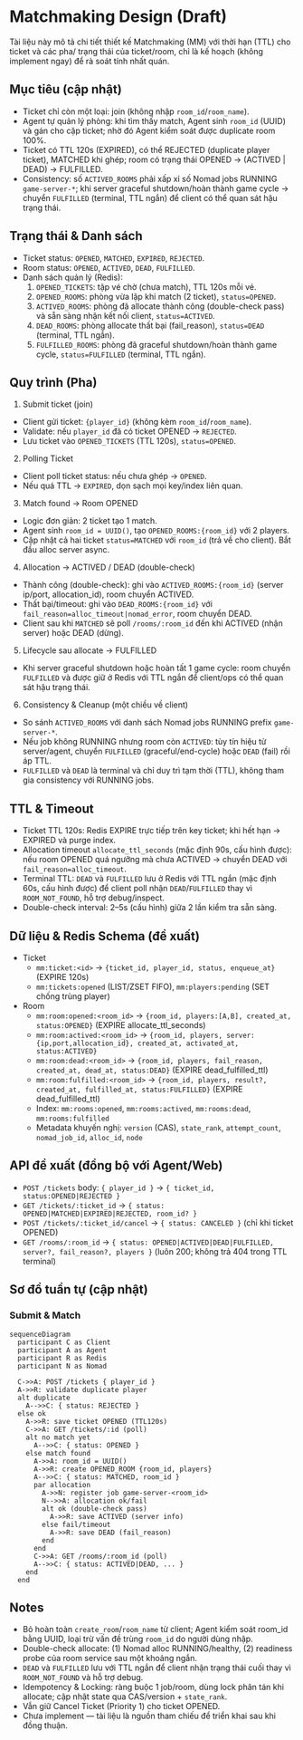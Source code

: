 # Matchmaking Design (Draft)

Tài liệu này mô tả chi tiết thiết kế Matchmaking (MM) với thời hạn (TTL) cho ticket và các pha/ trạng thái của ticket/room, chỉ là kế hoạch (không implement ngay) để rà soát tính nhất quán.

## Mục tiêu (cập nhật)
- Ticket chỉ còn một loại: join (không nhập `room_id`/`room_name`).
- Agent tự quản lý phòng: khi tìm thấy match, Agent sinh `room_id` (UUID) và gán cho cặp ticket; nhờ đó Agent kiểm soát được duplicate room 100%.
- Ticket có TTL 120s (EXPIRED), có thể REJECTED (duplicate player ticket), MATCHED khi ghép; room có trạng thái OPENED → (ACTIVED | DEAD) → FULFILLED.
- Consistency: số `ACTIVED_ROOMS` phải xấp xỉ số Nomad jobs RUNNING `game-server-*`; khi server graceful shutdown/hoàn thành game cycle → chuyển `FULFILLED` (terminal, TTL ngắn) để client có thể quan sát hậu trạng thái.

## Trạng thái & Danh sách
- Ticket status: `OPENED`, `MATCHED`, `EXPIRED`, `REJECTED`.
- Room status: `OPENED`, `ACTIVED`, `DEAD`, `FULFILLED`.
- Danh sách quản lý (Redis):
  1. `OPENED_TICKETS`: tập vé chờ (chưa match), TTL 120s mỗi vé.
  2. `OPENED_ROOMS`: phòng vừa lập khi match (2 ticket), `status=OPENED`.
  3. `ACTIVED_ROOMS`: phòng đã allocate thành công (double-check pass) và sẵn sàng nhận kết nối client, `status=ACTIVED`.
  4. `DEAD_ROOMS`: phòng allocate thất bại (fail_reason), `status=DEAD` (terminal, TTL ngắn).
  5. `FULFILLED_ROOMS`: phòng đã graceful shutdown/hoàn thành game cycle, `status=FULFILLED` (terminal, TTL ngắn).

## Quy trình (Pha)
1) Submit ticket (join)
- Client gửi ticket: `{player_id}` (không kèm `room_id`/`room_name`).
- Validate: nếu `player_id` đã có ticket OPENED → `REJECTED`.
- Lưu ticket vào `OPENED_TICKETS` (TTL 120s), `status=OPENED`.

2) Polling Ticket
- Client poll ticket status: nếu chưa ghép → `OPENED`.
- Nếu quá TTL → `EXPIRED`, dọn sạch mọi key/index liên quan.

3) Match found → Room OPENED
- Logic đơn giản: 2 ticket tạo 1 match.
- Agent sinh `room_id = UUID()`, tạo `OPENED_ROOMS:{room_id}` với 2 players.
- Cập nhật cả hai ticket `status=MATCHED` với `room_id` (trả về cho client). Bắt đầu alloc server async.

4) Allocation → ACTIVED / DEAD (double-check)
- Thành công (double-check): ghi vào `ACTIVED_ROOMS:{room_id}` (server ip/port, allocation_id), room chuyển ACTIVED.
- Thất bại/timeout: ghi vào `DEAD_ROOMS:{room_id}` với `fail_reason=alloc_timeout|nomad_error`, room chuyển DEAD.
- Client sau khi `MATCHED` sẽ poll `/rooms/:room_id` đến khi ACTIVED (nhận server) hoặc DEAD (dừng).

5) Lifecycle sau allocate → FULFILLED
- Khi server graceful shutdown hoặc hoàn tất 1 game cycle: room chuyển `FULFILLED` và được giữ ở Redis với TTL ngắn để client/ops có thể quan sát hậu trạng thái.

6) Consistency & Cleanup (một chiều về client)
- So sánh `ACTIVED_ROOMS` với danh sách Nomad jobs RUNNING prefix `game-server-*`.
- Nếu job không RUNNING nhưng room còn `ACTIVED`: tùy tín hiệu từ server/agent, chuyển `FULFILLED` (graceful/end-cycle) hoặc `DEAD` (fail) rồi áp TTL.
- `FULFILLED` và `DEAD` là terminal và chỉ duy trì tạm thời (TTL), không tham gia consistency với RUNNING jobs.

## TTL & Timeout
- Ticket TTL 120s: Redis EXPIRE trực tiếp trên key ticket; khi hết hạn → EXPIRED và purge index.
- Allocation timeout `allocate_ttl_seconds` (mặc định 90s, cấu hình được): nếu room OPENED quá ngưỡng mà chưa ACTIVED → chuyển DEAD với `fail_reason=alloc_timeout`.
- Terminal TTL: `DEAD` và `FULFILLED` lưu ở Redis với TTL ngắn (mặc định 60s, cấu hình được) để client poll nhận `DEAD`/`FULFILLED` thay vì `ROOM_NOT_FOUND`, hỗ trợ debug/inspect.
- Double-check interval: 2–5s (cấu hình) giữa 2 lần kiểm tra sẵn sàng.

## Dữ liệu & Redis Schema (đề xuất)
- Ticket
  - `mm:ticket:<id>` → `{ticket_id, player_id, status, enqueue_at}` (EXPIRE 120s)
  - `mm:tickets:opened` (LIST/ZSET FIFO), `mm:players:pending` (SET chống trùng player)
- Room
  - `mm:room:opened:<room_id>` → `{room_id, players:[A,B], created_at, status:OPENED}` (EXPIRE allocate_ttl_seconds)
  - `mm:room:actived:<room_id>` → `{room_id, players, server:{ip,port,allocation_id}, created_at, activated_at, status:ACTIVED}`
  - `mm:room:dead:<room_id>` → `{room_id, players, fail_reason, created_at, dead_at, status:DEAD}` (EXPIRE dead_fulfilled_ttl)
  - `mm:room:fulfilled:<room_id>` → `{room_id, players, result?, created_at, fulfilled_at, status:FULFILLED}` (EXPIRE dead_fulfilled_ttl)
  - Index: `mm:rooms:opened`, `mm:rooms:actived`, `mm:rooms:dead`, `mm:rooms:fulfilled`
  - Metadata khuyến nghị: `version` (CAS), `state_rank`, `attempt_count`, `nomad_job_id`, `alloc_id`, `node`

## API đề xuất (đồng bộ với Agent/Web)
- `POST /tickets` body: `{ player_id }` → `{ ticket_id, status:OPENED|REJECTED }`
- `GET /tickets/:ticket_id` → `{ status: OPENED|MATCHED|EXPIRED|REJECTED, room_id? }`
- `POST /tickets/:ticket_id/cancel` → `{ status: CANCELED }` (chỉ khi ticket OPENED)
- `GET /rooms/:room_id` → `{ status: OPENED|ACTIVED|DEAD|FULFILLED, server?, fail_reason?, players }` (luôn 200; không trả 404 trong TTL terminal)

## Sơ đồ tuần tự (cập nhật)
### Submit & Match
```mermaid
sequenceDiagram
  participant C as Client
  participant A as Agent
  participant R as Redis
  participant N as Nomad

  C->>A: POST /tickets { player_id }
  A->>R: validate duplicate player
  alt duplicate
    A-->>C: { status: REJECTED }
  else ok
    A->>R: save ticket OPENED (TTL120s)
    C->>A: GET /tickets/:id (poll)
    alt no match yet
      A-->>C: { status: OPENED }
    else match found
      A->>A: room_id = UUID()
      A->>R: create OPENED_ROOM {room_id, players}
      A-->>C: { status: MATCHED, room_id }
      par allocation
        A->>N: register job game-server-<room_id>
        N-->>A: allocation ok/fail
        alt ok (double-check pass)
          A->>R: save ACTIVED (server info)
        else fail/timeout
          A->>R: save DEAD (fail_reason)
        end
      end
      C->>A: GET /rooms/:room_id (poll)
      A-->>C: { status: ACTIVED|DEAD, ... }
    end
  end
```

## Notes
- Bỏ hoàn toàn `create_room`/`room_name` từ client; Agent kiểm soát room_id bằng UUID, loại trừ vấn đề trùng `room_id` do người dùng nhập.
- Double-check allocate: (1) Nomad alloc RUNNING/healthy, (2) readiness probe của room service sau một khoảng ngắn.
- `DEAD` và `FULFILLED` lưu với TTL ngắn để client nhận trạng thái cuối thay vì `ROOM_NOT_FOUND` và hỗ trợ debug.
- Idempotency & Locking: ràng buộc 1 job/room, dùng lock phân tán khi allocate; cập nhật state qua CAS/version + `state_rank`.
- Vẫn giữ Cancel Ticket (Priority 1) cho ticket OPENED.
- Chưa implement — tài liệu là nguồn tham chiếu để triển khai sau khi đồng thuận.
